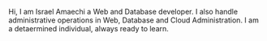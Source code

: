 Hi, I am Israel Amaechi a Web and Database developer. I also handle administrative operations in Web, Database and Cloud Administration. I am a detaermined individual, always ready to learn.
